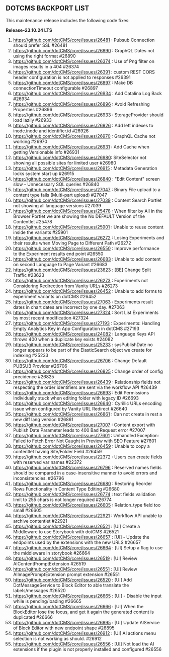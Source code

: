 ## DOTCMS BACKPORT LIST

This maintenance release includes the following code fixes:

**Release-23.10.24 LTS**

1. https://github.com/dotCMS/core/issues/26481 : Pubsub Connection should prefer SSL #26481
2. https://github.com/dotCMS/core/issues/26890 : GraphQL Dates not using the right format #26890
3. https://github.com/dotCMS/core/issues/26374 : Use of Png filter on images results in a 404 #26374
4. https://github.com/dotCMS/core/issues/26391 : custom REST CORS header configuration is not applied to responses #26391
5. https://github.com/dotCMS/core/issues/26897 : Make DB connectionTimeout configurable #26897
6. https://github.com/dotCMS/core/issues/26934 : Add Catalina Log Back #26934
7. https://github.com/dotCMS/core/issues/26896 : Avoid Refreshing Properties #26896
8. https://github.com/dotCMS/core/issues/26933 : StorageProvider should load lazily #26933
9. https://github.com/dotCMS/core/issues/26926 : Add left indexes to inode.inode and identifier.id #26926
10. https://github.com/dotCMS/core/issues/26970 : GraphQL Cache not working #26970
11. https://github.com/dotCMS/core/issues/26931 : Add Cache when getting Versionable info #26931
12. https://github.com/dotCMS/core/issues/26980: SiteSelector not showing all possible sites for limited user #26980
13. https://github.com/dotCMS/core/issues/26915 : Metadata Generation locks system start up #26915
14. https://github.com/dotCMS/core/issues/26840 : "Edit Content" screen slow - Unnecessary SQL queries #26840
15. https://github.com/dotCMS/core/issues/27047 : Binary File upload to a content type fails (Multi-part upload) #27047
16. https://github.com/dotCMS/core/issues/27039 : Content Search Portlet not showing all language versions #27039
17. https://github.com/dotCMS/core/issues/25478 : When filter by All in the Browser Portlet we are showing the No DEFAULT Version of the Contentlet #25478
18. https://github.com/dotCMS/core/issues/25901 : Unable to reuse content inside the variants #25901
19. https://github.com/dotCMS/core/issues/26272 : Losing Experiments and their results when Moving Page to Different Path #26272
20. https://github.com/dotCMS/core/issues/26550 : Improve performance to the Experiment results end point #26550
21. https://github.com/dotCMS/core/issues/26683 : Unable to add content on second Language to Page Variant #26683
22. https://github.com/dotCMS/core/issues/23623 : [BE] Change Split Traffic #23623
23. https://github.com/dotCMS/core/issues/26273 : Experiments not Considering Redirection from Vanity URLs #26273
24. https://github.com/dotCMS/core/issues/26452 : Unable to add forms to experiment variants on dotCMS #26452
25. https://github.com/dotCMS/core/issues/27063 : Experiments result dates in chart dates are incorrect by one day. #27063
26. https://github.com/dotCMS/core/issues/27324 : Sort List Experiments by most recent modification #27324
27. https://github.com/dotCMS/core/issues/27193 : Experiments: Handling Empty Analytics Key in App Configuration in dotCMS #27193
28. https://github.com/dotCMS/core/issues/24082 : Language Keys API throws 400 when a duplicate key exists #24082
29. https://github.com/dotCMS/core/issues/25233 : sysPublishDate no longer appears to be part of the ElasticSearch object we create for indexing #25233
30. https://github.com/dotCMS/core/issues/26706 : Change Default PUBSUB Provider #26706
31. https://github.com/dotCMS/core/issues/26825 : Change order of config precidence #26825
32. https://github.com/dotCMS/core/issues/26439 : Relationship fields not respecting the order identifiers are sent via the workflow API #26439
33. https://github.com/dotCMS/core/issues/26693 : Edit Permissions Individually stuck when editing folder with legacy ID #26693
34. https://github.com/dotCMS/core/issues/26640 : Cyrillic URLs encoding issue when configured by Vanity URL Redirect #26640
35. https://github.com/dotCMS/core/issues/26861 : Can not create in rest a new diff lang version #26861
36. https://github.com/dotCMS/core/issues/27007 : Content export with Publish Date Parameter leads to 400 Bad Request error #27007
37. https://github.com/dotCMS/core/issues/27601 : Unhandled Exception: Failed to Fetch Error Not Caught in Preview with SEO Feature #27601 
38. https://github.com/dotCMS/core/issues/26459 : Unable to copy a contentlet having Site/Folder Field #26459
39. https://github.com/dotCMS/core/issues/22372 : Users can create fields with reserved var names #22372
40. https://github.com/dotCMS/core/issues/26796 : Reserved names fields should be compared in a case-insensitive manner to avoid errors and inconsistencies. #26796
40. https://github.com/dotCMS/core/issues/26680 : Restoring Reorder Rows Functionality in Content Type Editing #26680
41. https://github.com/dotCMS/core/issues/26774 : text fields validation limit to 255 chars is not longer required #26774
42. https://github.com/dotCMS/core/issues/26605 : Relation_type field too small #26605
43. https://github.com/dotCMS/core/issues/22921 : Workflow API unable to archive contentlet #22921
44. https://github.com/dotCMS/core/issues/26521 : [UI] Create a Middleware to use Storybook with dotCMS #26521
45. https://github.com/dotCMS/core/issues/26657 : [UI] - Update the endpoints used by the extensions with the new URLS #26657
46. https://github.com/dotCMS/core/issues/26664 : [UI] Setup a flag to use the middleware in storybook #26664
47. https://github.com/dotCMS/core/issues/26519 : [UI] Review AIContentPromptExtension #26519
48. https://github.com/dotCMS/core/issues/26551 : [UI] Review AIImagePromptExtension prompt extension #26551
49. https://github.com/dotCMS/core/issues/26520 : [UI] Add DotMessageService to Block Editor to able translate the labels/messages #26520
50. https://github.com/dotCMS/core/issues/26665 : [UI] - Disable the input while is pending/loading #26665
51. https://github.com/dotCMS/core/issues/26666 : [UI] When the BlockEditor lose the focus, and get it again the generated content is duplicated #26666
52. https://github.com/dotCMS/core/issues/26895 : [UI] Update AIService of Block Editor with new endpoint shape #26895
53. https://github.com/dotCMS/core/issues/26912 : [UI] AI actions menu selection is not working as should. #26912
54. https://github.com/dotCMS/core/issues/26556 : [UI] Not load the AI extensions if the plugin is not properly installed and configured #26556